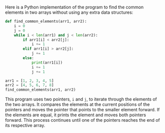 Here is a Python implementation of the program to find the common elements in two arrays without using any extra data structures:

```python
def find_common_elements(arr1, arr2):
    i = 0
    j = 0
    while i < len(arr1) and j < len(arr2):
        if arr1[i] < arr2[j]:
            i += 1
        elif arr1[i] > arr2[j]:
            j += 1
        else:
            print(arr1[i])
            i += 1
            j += 1

arr1 = [1, 2, 3, 4, 5]
arr2 = [4, 5, 6, 7, 8]
find_common_elements(arr1, arr2)
```

This program uses two pointers, `i` and `j`, to iterate through the elements of the two arrays. It compares the elements at the current positions of the pointers and moves the pointer that points to the smaller element forward. If the elements are equal, it prints the element and moves both pointers forward. This process continues until one of the pointers reaches the end of its respective array.